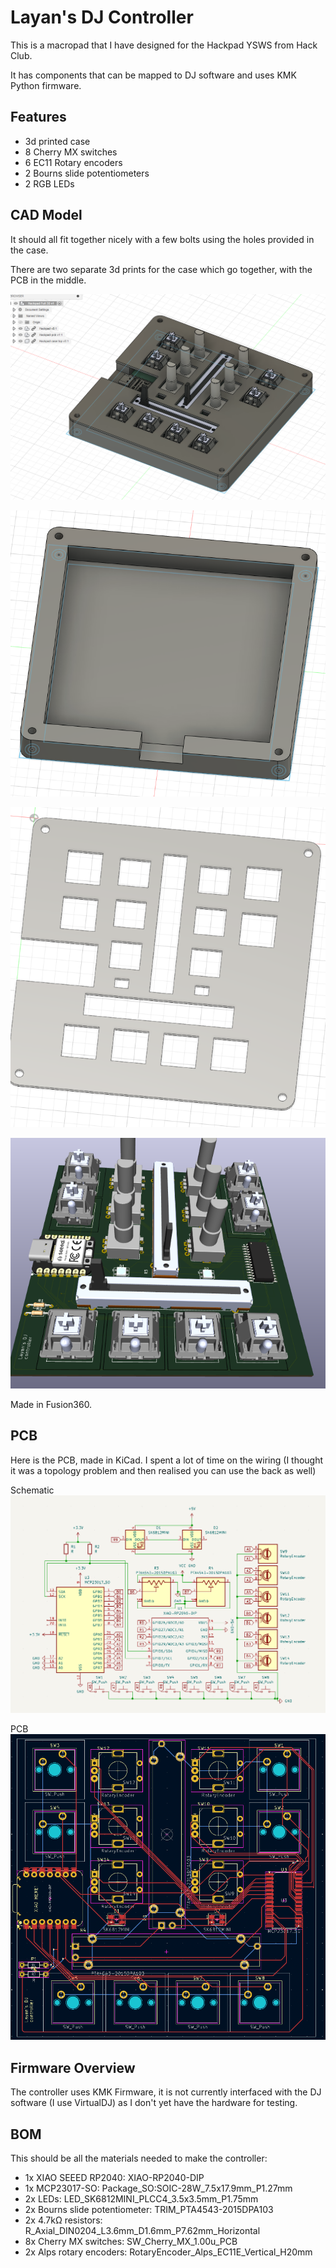 
# Layan's DJ Controller

This is a macropad that I have designed for the Hackpad YSWS from Hack Club.

It has components that can be mapped to DJ software and uses KMK Python firmware.
## Features

- 3d printed case
- 8 Cherry MX switches
- 6 EC11 Rotary encoders
- 2 Bourns slide potentiometers
- 2 RGB LEDs
## CAD Model

It should all fit together nicely with a few bolts using the holes provided in the case.

There are two separate 3d prints for the case which go together, with the PCB in the middle.

![Screenshot of case](https://github.com/LayanJethwa/dj-controller-hackpad/blob/main/assets/full-model.png)

![Screenshot of case bottom](https://github.com/LayanJethwa/dj-controller-hackpad/blob/main/assets/bottom-model.png)

![Screenshot of case top](https://github.com/LayanJethwa/dj-controller-hackpad/blob/main/assets/top-model.png)

![Screenshot of PCB model](https://github.com/LayanJethwa/dj-controller-hackpad/blob/main/assets/pcb-model.png)

Made in Fusion360.
## PCB

Here is the PCB, made in KiCad. I spent a lot of time on the wiring (I thought it was a topology problem and then realised you can use the back as well)

Schematic
![Schematic](https://github.com/LayanJethwa/dj-controller-hackpad/blob/main/assets/schematic.png)

PCB
![PCB](https://github.com/LayanJethwa/dj-controller-hackpad/blob/main/assets/pcb.png)
## Firmware Overview

The controller uses KMK Firmware, it is not currently interfaced with the DJ software (I use VirtualDJ) as I don't yet have the hardware for testing.
## BOM

This should be all the materials needed to make the controller:

- 1x XIAO SEEED RP2040: XIAO-RP2040-DIP
- 1x MCP23017-SO: Package_SO:SOIC-28W_7.5x17.9mm_P1.27mm
- 2x LEDs: LED_SK6812MINI_PLCC4_3.5x3.5mm_P1.75mm
- 2x Bourns slide potentiometer: TRIM_PTA4543-2015DPA103
- 2x 4.7kΩ resistors: R_Axial_DIN0204_L3.6mm_D1.6mm_P7.62mm_Horizontal
- 8x Cherry MX switches: SW_Cherry_MX_1.00u_PCB
- 2x Alps rotary encoders: RotaryEncoder_Alps_EC11E_Vertical_H20mm
